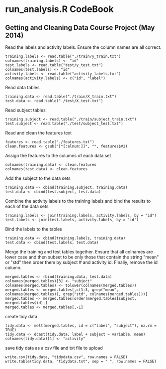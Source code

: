 run_analysis.R CodeBook
========================================================
## Getting and Cleaning Data Course Project (May 2014)

Read the labels and activity labels. Ensure the column names are all correct.
```{r}
training.labels <- read.table("./train/y_train.txt")
colnames(training.labels) <- "id"
test.labels <- read.table("test/y_test.txt")
colnames(test.labels) <- "id"
activity.labels <- read.table("activity_labels.txt")
colnames(activity.labels) <- c("id", "label")
```

Read data tables
```{r}
training.data <- read.table("./train/X_train.txt")
test.data <- read.table("./test/X_test.txt")
```

Read subject tables
```{r}
training.subject <- read.table("./train/subject_train.txt")
test.subject <- read.table("./test/subject_test.txt")
```

Read and clean the features text
```{r}
features <- read.table("./features.txt")
clean.features <- gsub("[^[:alnum:]]", "", features$V2)
```

Assign the features to the columns of each data set
```{r}
colnames(training.data) <- clean.features
colnames(test.data) <- clean.features
```

Add the subject to the data sets
```{r}
training.data <- cbind(training.subject, training.data)
test.data <- cbind(test.subject, test.data)
```

Combine the activity labels to the training labels and bind the results to each of the data sets
```{r}
training.labels <- join(training.labels, activity.labels, by = "id")
test.labels <- join(test.labels, activity.labels, by = "id")
```

Bind the labels to the tables
```{r}
training.data <- cbind(training.labels, training.data)
test.data <- cbind(test.labels, test.data)
```

Merge the training and test tables together. Ensure that all colnames are lower case and then subset to be only those that contain the string "mean" or "std" then order them by subject # and activity id. Finally, remove the id column.
```{r}
merged.tables <- rbind(training.data, test.data)
colnames(merged.tables)[3] <- "subject"
colnames(merged.tables) <- tolower(colnames(merged.tables))
merged.tables <- merged.tables[,c(1:3, grep("mean", colnames(merged.tables)), grep("std", colnames(merged.tables)))]
merged.tables <- merged.tables[order(merged.tables$subject, merged.tables$id),]
merged.tables <- merged.tables[,-1]
```

create tidy data
```{r}
tidy.data <- melt(merged.tables, id = c("label", "subject"), na.rm = TRUE)
tidy.data <- dcast(tidy.data, label + subject ~ variable, mean)
colnames(tidy.data)[1] <- "activity"
```

save tidy data as a csv file and txt file to upload
```{r}
write.csv(tidy.data, "tidydata.csv", row.names = FALSE)
write.table(tidy.data, "tidydata.txt", sep = " ", row.names = FALSE)
```